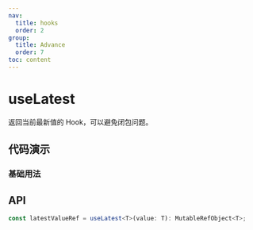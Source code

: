 ```yaml
---
nav:
  title: hooks
  order: 2
group: 
  title: Advance
  order: 7
toc: content
---
```

# useLatest

返回当前最新值的 Hook，可以避免闭包问题。

## 代码演示

### 基础用法

<code src="./demo/demo1.tsx"></code>

## API

```typescript
const latestValueRef = useLatest<T>(value: T): MutableRefObject<T>;
```